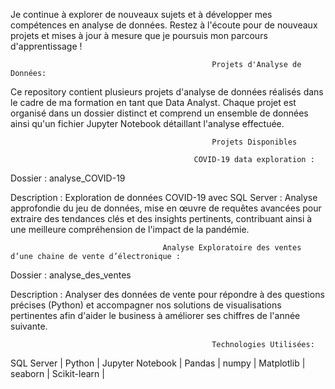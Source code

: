 Je continue à explorer de nouveaux sujets et à développer mes compétences en analyse de données. Restez à l'écoute pour de nouveaux projets et mises à jour à mesure que je poursuis mon parcours d'apprentissage !
                                               
                                                 Projets d'Analyse de Données:

Ce repository contient plusieurs projets d'analyse de données réalisés dans le cadre de ma formation en tant que Data Analyst. Chaque projet est organisé dans un dossier distinct et comprend un ensemble de données ainsi qu'un fichier Jupyter Notebook détaillant l'analyse effectuée.

                                                 Projets Disponibles
                                                   
                                             COVID-19 data exploration :

Dossier : analyse_COVID-19

Description : Exploration de données COVID-19 avec SQL Server : Analyse approfondie du jeu de données, mise en œuvre de requêtes avancées pour extraire des tendances clés et des insights pertinents, contribuant ainsi à une meilleure compréhension de l'impact de la pandémie.                                                                           
                                      
                                      Analyse Exploratoire des ventes d’une chaine de vente d’électronique :

Dossier : analyse_des_ventes

Description : Analyser des données de vente pour répondre à des questions précises (Python) et accompagner nos solutions de visualisations pertinentes afin d'aider le business à améliorer ses chiffres de l'année suivante.




                                                 Technologies Utilisées:
SQL Server |
Python |
Jupyter Notebook |
Pandas |
numpy |
Matplotlib |
seaborn |
Scikit-learn |
